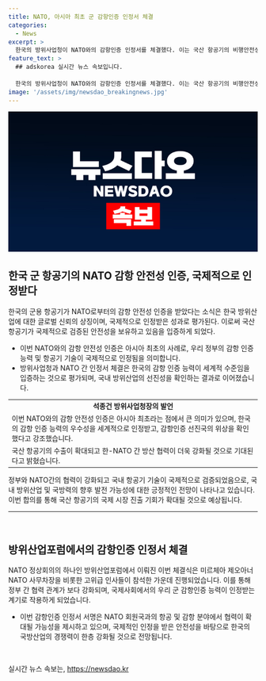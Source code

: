 ```yaml
---
title: NATO, 아시아 최초 군 감항인증 인정서 체결
categories:
  - News
excerpt: >
  한국의 방위사업청이 NATO와의 감항인증 인정서를 체결했다. 이는 국산 항공기의 비행안전성을 NATO가 인정하는 아시아 최초의 사례로, 한국의 항공기술과 감항인증 능력을 국제적으로 인정받은 것으로 보인다. 이로 인해 국가 간 감항인증 상호인정 체결에 소요되는 기간과 절차가 단축될 전망이며, 국산 항공기의 수출과 한-NATO 간 방산협력이 강화될 것으로 기대된다. (출처: 정책브리핑)
feature_text: >
  ## adskorea 실시간 뉴스 속보입니다.

  한국의 방위사업청이 NATO와의 감항인증 인정서를 체결했다. 이는 국산 항공기의 비행안전성을 NATO가 인정하는 아시아 최초의 사례로, 한국의 항공기술과 감항인증 능력을 국제적으로 인정받은 것으로 보인다. 이로 인해 국가 간 감항인증 상호인정 체결에 소요되는 기간과 절차가 단축될 전망이며, 국산 항공기의 수출과 한-NATO 간 방산협력이 강화될 것으로 기대된다. (출처: 정책브리핑)
image: '/assets/img/newsdao_breakingnews.jpg'
---
```


<p><img src="/assets/img/newsdao_breakingnews.jpg" alt="adskorea 속보" /></p>

<h2 data-ke-size="size26">한국 군 항공기의 NATO 감항 안전성 인증, 국제적으로 인정받다</h2>

<p data-ke-size="size16">한국의 군용 항공기가 NATO로부터의 감항 안전성 인증을 받았다는 소식은 한국 방위산업에 대한 글로벌 신뢰의 상징이며, 국제적으로 인정받은 성과로 평가된다. 이로써 국산 항공기가 국제적으로 검증된 안전성을 보유하고 있음을 입증하게 되었다.</p>

<ul>
  <li>이번 NATO와의 감항 안전성 인증은 아시아 최초의 사례로, 우리 정부의 감항 인증 능력 및 항공기 기술이 국제적으로 인정됨을 의미합니다.</li>
  <li>방위사업청과 NATO 간 인정서 체결은 한국의 감항 인증 능력이 세계적 수준임을 입증하는 것으로 평가되며, 국내 방위산업의 선진성을 확인하는 결과로 이어졌습니다.</li>
</ul>

<table>
  <tr>
    <td style="text-align: center; height: 17px;"><b>석종건 방위사업청장의 발언</b></td>
  </tr>
  <tr>
    <td>이번 NATO와의 감항 안전성 인증은 아시아 최초라는 점에서 큰 의미가 있으며, 한국의 감항 인증 능력의 우수성을 세계적으로 인정받고, 감항인증 선진국의 위상을 확인했다고 강조했습니다.</td>
  </tr>
  <tr>
    <td>국산 항공기의 수출이 확대되고 한-NATO 간 방산 협력이 더욱 강화될 것으로 기대된다고 밝혔습니다.</td>
  </tr>
</table>

<p data-ke-size="size16">정부와 NATO간의 협력이 강화되고 국내 항공기 기술이 국제적으로 검증되었음으로, 국내 방위산업 및 국방력의 향후 발전 가능성에 대한 긍정적인 전망이 나타나고 있습니다. 이번 합의를 통해 국산 항공기의 국제 시장 진출 기회가 확대될 것으로 예상됩니다.</p>

<hr>

<p data-ke-size="size16">&nbsp;</p>

<h2 data-ke-size="size26">방위산업포럼에서의 감항인증 인정서 체결</h2>

<p data-ke-size="size16">NATO 정상회의의 하나인 방위산업포럼에서 이뤄진 이번 체결식은 미르체아 제오아너 NATO 사무차장을 비롯한 고위급 인사들이 참석한 가운데 진행되었습니다. 이를 통해 정부 간 협력 관계가 보다 강화되며, 국제사회에서의 우리 군 감항인증 능력이 인정받는 계기로 작용하게 되었습니다.</p>

<ul>
  <li>이번 감항인증 인정서 서명은 NATO 회원국과의 항공 및 감항 분야에서 협력이 확대될 가능성을 제시하고 있으며, 국제적인 인정을 받은 안전성을 바탕으로 한국의 국방산업의 경쟁력이 한층 강화될 것으로 전망됩니다.</li>
</ul>

<p data-ke-size="size16">&nbsp;</p>
실시간 뉴스 속보는, <a href="https://newsdao.kr" rel="dofollow">https://newsdao.kr</a>


